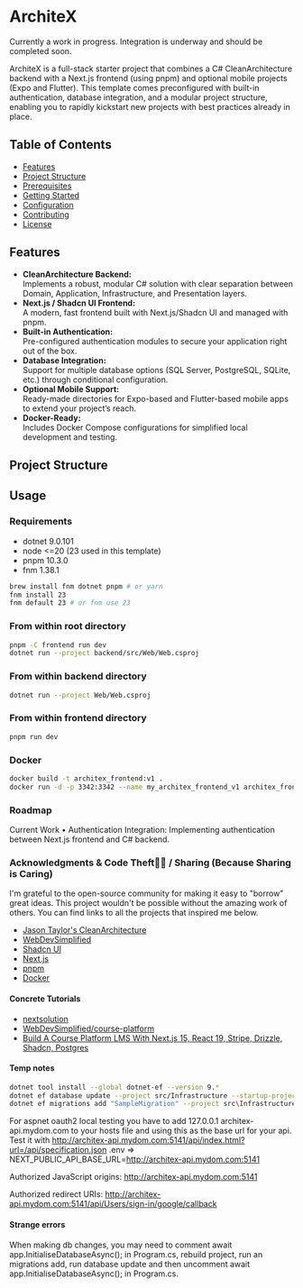 # ArchiteX

Currently a work in progress. Integration is underway and should be completed soon.

ArchiteX is a full-stack starter project that combines a C# CleanArchitecture backend with a Next.js frontend (using pnpm) and optional mobile projects (Expo and Flutter). This template comes preconfigured with built-in authentication, database integration, and a modular project structure, enabling you to rapidly kickstart new projects with best practices already in place.

## Table of Contents

- [Features](#features)
- [Project Structure](#project-structure)
- [Prerequisites](#prerequisites)
- [Getting Started](#getting-started)
- [Configuration](#configuration)
- [Contributing](#contributing)
- [License](#license)

## Features

- **CleanArchitecture Backend:**  
  Implements a robust, modular C# solution with clear separation between Domain, Application, Infrastructure, and Presentation layers.
- **Next.js / Shadcn UI Frontend:**  
  A modern, fast frontend built with Next.js/Shadcn UI and managed with pnpm.
- **Built-in Authentication:**  
  Pre-configured authentication modules to secure your application right out of the box.
- **Database Integration:**  
  Support for multiple database options (SQL Server, PostgreSQL, SQLite, etc.) through conditional configuration.
- **Optional Mobile Support:**  
  Ready-made directories for Expo-based and Flutter-based mobile apps to extend your project’s reach.
- **Docker-Ready:**  
  Includes Docker Compose configurations for simplified local development and testing.

## Project Structure

## Usage

### Requirements

- dotnet 9.0.101
- node <=20 (23 used in this template)
- pnpm 10.3.0
- fnm 1.38.1

```bash
brew install fnm dotnet pnpm # or yarn
fnm install 23
fnm default 23 # or fnm use 23
```

### From within root directory

```bash
pnpm -C frontend run dev
dotnet run --project backend/src/Web/Web.csproj
```

### From within backend directory

```bash
dotnet run --project Web/Web.csproj
```

### From within frontend directory

```bash
pnpm run dev
```

### Docker

```bash
docker build -t architex_frontend:v1 .
docker run -d -p 3342:3342 --name my_architex_frontend_v1 architex_frontend:v1
```

### Roadmap

Current Work
• Authentication Integration: Implementing authentication between Next.js frontend and C# backend.

### Acknowledgments & Code Theft🥷🏻 / Sharing (Because Sharing is Caring)

I'm grateful to the open-source community for making it easy to "borrow" great ideas. This project wouldn't be possible without the amazing work of others. You can find links to all the projects that inspired me below.

- [Jason Taylor's CleanArchitecture](https://github.com/jasontaylordev/CleanArchitecture)
- [WebDevSimplified](https://github.com/WebDevSimplified)
- [Shadcn UI](https://ui.shadcn.com/)
- [Next.js](https://nextjs.org/)
- [pnpm](https://pnpm.io/)
- [Docker](https://www.docker.com/)

#### Concrete Tutorials

- [nextsolution](https://github.com/prince272/nextsolution)
- [WebDevSimplified/course-platform](https://github.com/WebDevSimplified/course-platform)
- [Build A Course Platform LMS With Next.js 15, React 19, Stripe, Drizzle, Shadcn, Postgres](https://www.youtube.com/watch?v=OAyQ3Wyyzfg)

#### Temp notes

```bash
dotnet tool install --global dotnet-ef --version 9.*
dotnet ef database update --project src/Infrastructure --startup-project src/Web
dotnet ef migrations add "SampleMigration" --project src\Infrastructure --startup-project src\Web --output-dir Data\Migrations
```

For aspnet oauth2 local testing you have to add 127.0.0.1 architex-api.mydom.com to your hosts file and using this as the base url for your api.
Test it with http://architex-api.mydom.com:5141/api/index.html?url=/api/specification.json
.env => NEXT_PUBLIC_API_BASE_URL=http://architex-api.mydom.com:5141

Authorized JavaScript origins:
http://architex-api.mydom.com:5141

Authorized redirect URIs:
http://architex-api.mydom.com:5141/api/Users/sign-in/google/callback

#### Strange errors

When making db changes, you may need to comment await app.InitialiseDatabaseAsync(); in Program.cs, rebuild project, run an migrations add, run database update and then uncomment await app.InitialiseDatabaseAsync(); in Program.cs.
